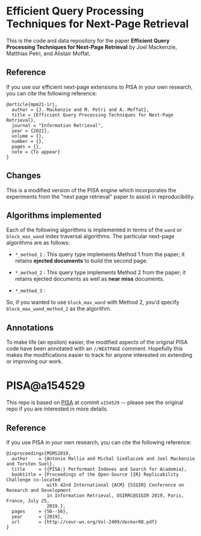 # Efficient Query Processing Techniques for Next-Page Retrieval

This is the code and data repository for the paper **Efficient Query Processing Techniques for Next-Page Retrieval** by Joel Mackenzie, Matthias Petri, and Alistair Moffat. 

## Reference
If you use our efficient next-page extensions to PISA in your own research, you can cite the following reference:
```
@article{mpm21-irj,
  author = {J. Mackenzie and M. Petri and A. Moffat},
  title = {Efficient Query Processing Techniques for Next-Page Retrieval},
  journal = "Information Retrieval",
  year = {2022},
  volume = {},
  number = {},
  pages = {},
  note = {To appear}
}
```

## Changes
This is a modified version of the PISA engine which incorporates the experiments from the "next page retrieval" paper
to assist in reproducibility. 

## Algorithms implemented
Each of the following algorithms is implemented in terms of the `wand` or `block_max_wand` index traversal algorithms. 
The particular next-page algorithms are as follows:

- `*_method_1` : This query type implements Method 1 from the paper; it retains **ejected documents** to build the second page.

- `*_method_2` : This query type implements Method 2 from the paper; it retains ejected documents as well as **near miss** documents.

- `*_method_3` :

So, if you wanted to use `block_max_wand` with Method 2, you'd specify `block_max_wand_method_2` as the algorithm.

## Annotations
To make life (an epsilon) easier, the modified aspects of the original PISA code have been annotated
with an `//NEXTPAGE` comment. Hopefully this makes the modifications easier to track for anyone
interested on extending or improving our work.

# PISA@a154529

This repo is based on [PISA](https://github.com/pisa-engine/pisa/) at commit `a154529` -- please see the original
repo if you are interested in more details.


## Reference

If you use PISA in your own research, you can cite the following reference:
```
@inproceedings{MSMS2019,
  author    = {Antonio Mallia and Michal Siedlaczek and Joel Mackenzie and Torsten Suel},
  title     = {{PISA:} Performant Indexes and Search for Academia},
  booktitle = {Proceedings of the Open-Source {IR} Replicability Challenge co-located
               with 42nd International {ACM} {SIGIR} Conference on Research and Development
               in Information Retrieval, OSIRRC@SIGIR 2019, Paris, France, July 25,
               2019.},
  pages     = {50--56},
  year      = {2019},
  url       = {http://ceur-ws.org/Vol-2409/docker08.pdf}
}
```

